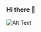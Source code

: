 ### Hi there 👋
![Alt Text](https://i.pinimg.com/originals/96/c4/1d/96c41d290b7a0cd5d80ceebc3aaf9d15.gif)

<!--
**daricoder/daricoder** is a ✨ _special_ ✨ repository because its `README.md` (this file) appears on your GitHub profile.

Here are some ideas to get you started:

- 🔭 I’m currently working on ...
- 🌱 I’m currently learning ...
- 👯 I’m looking to collaborate on ...
- 🤔 I’m looking for help with ...
- 💬 Ask me about ...
- 📫 How to reach me: ...
- 😄 Pronouns: ...
- ⚡ Fun fact: ...
-->

